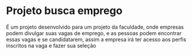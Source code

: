 # Projeto busca emprego
É um projeto desenvolvido para um projeto da faculdade, onde empresas podem divulgar suas vagas de emprego, e as pessoas podem encontrar essas vagas e se candidatarem, assim a empresa irá ter acesso aos perfis inscritos na vaga e fazer sua seleção
